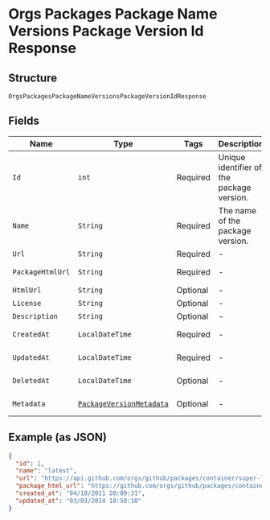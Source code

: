 
# Orgs Packages Package Name Versions Package Version Id Response

## Structure

`OrgsPackagesPackageNameVersionsPackageVersionIdResponse`

## Fields

| Name | Type | Tags | Description | Getter | Setter |
|  --- | --- | --- | --- | --- | --- |
| `Id` | `int` | Required | Unique identifier of the package version. | int getId() | setId(int id) |
| `Name` | `String` | Required | The name of the package version. | String getName() | setName(String name) |
| `Url` | `String` | Required | - | String getUrl() | setUrl(String url) |
| `PackageHtmlUrl` | `String` | Required | - | String getPackageHtmlUrl() | setPackageHtmlUrl(String packageHtmlUrl) |
| `HtmlUrl` | `String` | Optional | - | String getHtmlUrl() | setHtmlUrl(String htmlUrl) |
| `License` | `String` | Optional | - | String getLicense() | setLicense(String license) |
| `Description` | `String` | Optional | - | String getDescription() | setDescription(String description) |
| `CreatedAt` | `LocalDateTime` | Required | - | LocalDateTime getCreatedAt() | setCreatedAt(LocalDateTime createdAt) |
| `UpdatedAt` | `LocalDateTime` | Required | - | LocalDateTime getUpdatedAt() | setUpdatedAt(LocalDateTime updatedAt) |
| `DeletedAt` | `LocalDateTime` | Optional | - | LocalDateTime getDeletedAt() | setDeletedAt(LocalDateTime deletedAt) |
| `Metadata` | [`PackageVersionMetadata`](../../doc/models/package-version-metadata.md) | Optional | - | PackageVersionMetadata getMetadata() | setMetadata(PackageVersionMetadata metadata) |

## Example (as JSON)

```json
{
  "id": 1,
  "name": "latest",
  "url": "https://api.github.com/orgs/github/packages/container/super-linter/versions/786068",
  "package_html_url": "https://github.com/orgs/github/packages/container/package/super-linter",
  "created_at": "04/10/2011 20:09:31",
  "updated_at": "03/03/2014 18:58:10"
}
```

